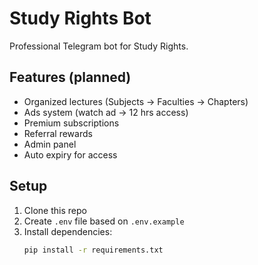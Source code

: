 # Study Rights Bot

Professional Telegram bot for Study Rights.

## Features (planned)
- Organized lectures (Subjects → Faculties → Chapters)
- Ads system (watch ad → 12 hrs access)
- Premium subscriptions
- Referral rewards
- Admin panel
- Auto expiry for access

## Setup
1. Clone this repo
2. Create `.env` file based on `.env.example`
3. Install dependencies:
   ```bash
   pip install -r requirements.txt
